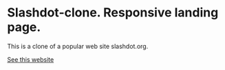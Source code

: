 # Slashdot-clone. Responsive landing page.

This is a clone of a popular web site slashdot.org.

[See this website](https://xivilai.github.io/Slashdot-clone/)
